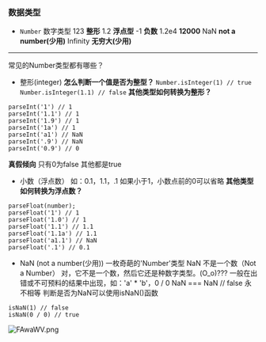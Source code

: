 
### 数据类型
- `Number` 数字类型
123 **整形**
1.2 **浮点型**
-1  **负数**
1.2e4 **12000**
NaN **not a number(少用)**
Infinity **无穷大(少用)**
------------
常见的Number类型都有哪些？
- 整形(integer)
**怎么判断一个值是否为整型？**
`Number.isInteger(1) // true`
`Number.isInteger(1.1) // false`
**其他类型如何转换为整形？**
```
parseInt('1') // 1
parseInt('1.1') // 1
parseInt('1.9') // 1
parseInt('1a') // 1
parseInt('a1') // NaN
parseInt('.9') // NaN
parseInt('0.9') // 0
```
**真假倾向**
只有0为false 其他都是true

- 小数（浮点数）
如：0.1，1.1，.1 如果小于1，小数点前的0可以省略
**其他类型如何转换为浮点数？**
```
parseFloat(number);
parseFloat('1') // 1
parseFloat('1.0') // 1
parseFloat('1.1') // 1.1
parseFloat('1.1a') // 1.1
parseFloat('a1.1') // NaN
parseFloat('.1') // 0.1
```
- NaN (not a number(少用))
一枚奇葩的'Number'类型
NaN 不是一个数（Not a Number）
对，它不是一个数，然后它还是种数字类型。(O_o)???
一般在出错或不可预料的结果中出现，如：'a' * 'b'，0 / 0
NaN === NaN // false 永不相等
判断是否为NaN可以使用isNaN()函数
```
isNaN(1) // false
isNaN(0 / 0) // true
```
![FAwaWV.png](https://s1.ax1x.com/2018/11/26/FAwaWV.png)
